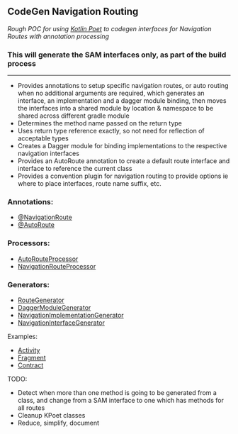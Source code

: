 ## CodeGen Navigation Routing
_Rough POC for using [Kotlin Poet](https://square.github.io/kotlinpoet/) to codegen interfaces for Navigation Routes with annotation processing_

### **This will generate the SAM interfaces only, as part of the build process**
---
* Provides annotations to setup specific navigation routes, or auto routing when no additional arguments are required, which generates an interface, an implementation and a dagger module binding, then moves the interfaces into a shared module by location & namespace to be shared across different gradle module
* Determines the method name passed on the return type
* Uses return type reference exactly, so not need for reflection of acceptable types
* Creates a Dagger module for binding implementations to the respective navigation interfaces
* Provides an AutoRoute annotation to create a default route interface and interface to reference the current class
* Provides a convention plugin for navigation routing to provide options ie where to place interfaces, route name suffix, etc.

### Annotations: 
* [@NavigationRoute](https://github.com/Iannnr/navigation-codegen/blob/master/annotation/src/main/java/example/plugin/annotation/NavigationRoute.kt)
* [@AutoRoute](https://github.com/Iannnr/navigation-codegen/blob/master/annotation/src/main/java/example/plugin/annotation/AutoRoute.kt)

### Processors: 
* [AutoRouteProcessor](https://github.com/Iannnr/navigation-codegen/blob/master/processor/src/main/java/example/plugin/processor/autorouting/AutoRouteProcessor.kt)
* [NavigationRouteProcessor](https://github.com/Iannnr/navigation-codegen/blob/master/processor/src/main/java/example/plugin/processor/routing/RouteProcessor.kt)

### Generators: 
* [RouteGenerator](https://github.com/Iannnr/navigation-codegen/blob/master/processor/src/main/java/example/plugin/processor/routing/RouteGenerator.kt)
* [DaggerModuleGenerator](https://github.com/Iannnr/navigation-codegen/blob/master/processor/src/main/java/example/plugin/processor/routing/DaggerModuleGenerator.kt)
* [NavigationImplementationGenerator](https://github.com/Iannnr/navigation-codegen/blob/master/processor/src/main/java/example/plugin/processor/routing/NavigationImplementationGenerator.kt)
* [NavigationInterfaceGenerator](https://github.com/Iannnr/navigation-codegen/blob/master/processor/src/main/java/example/plugin/processor/routing/NavigationInterfaceGenerator.kt)

Examples:
- [Activity](https://github.com/Iannnr/navigation-codegen/blob/master/app/src/main/java/example/plugin/routing/MainActivity.kt)
- [Fragment](https://github.com/Iannnr/navigation-codegen/blob/master/app/src/main/java/example/plugin/routing/HomeFragment.kt) 
- [Contract](https://github.com/Iannnr/navigation-codegen/blob/master/app/src/main/java/example/plugin/routing/ActivityContract.kt)


TODO:
- Detect when more than one method is going to be generated from a class, and change from a SAM interface to one which has methods for all routes
- Cleanup KPoet classes
- Reduce, simplify, document

